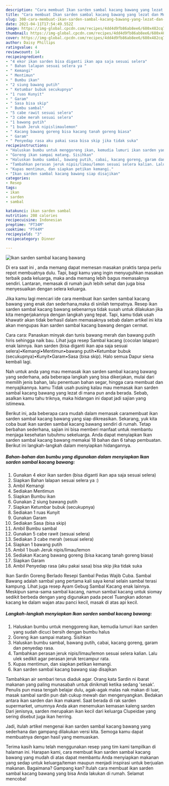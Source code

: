 ```yaml
---
description: "Cara membuat Ikan sarden sambal kacang bawang yang lezat dan Mudah Dibuat"
title: "Cara membuat Ikan sarden sambal kacang bawang yang lezat dan Mudah Dibuat"
slug: 308-cara-membuat-ikan-sarden-sambal-kacang-bawang-yang-lezat-dan-mudah-dibuat
date: 2021-04-11T17:54:49.552Z
image: https://img-global.cpcdn.com/recipes/4dd4d9fb86ab8ee6/680x482cq70/ikan-sarden-sambal-kacang-bawang-foto-resep-utama.jpg
thumbnail: https://img-global.cpcdn.com/recipes/4dd4d9fb86ab8ee6/680x482cq70/ikan-sarden-sambal-kacang-bawang-foto-resep-utama.jpg
cover: https://img-global.cpcdn.com/recipes/4dd4d9fb86ab8ee6/680x482cq70/ikan-sarden-sambal-kacang-bawang-foto-resep-utama.jpg
author: Daisy Phillips
ratingvalue: 4
reviewcount: 14
recipeingredient:
- "4 ekor ikan sarden bisa diganti ikan apa saja sesuai selera"
- " Bahan lalapan sesuai selera ya "
- " Kemangi"
- " Mentimun"
- " Bumbu ikan"
- "2 siung bawang putih"
- " Ketumbar bubuk secukupnya"
- "1 ruas Kunyit"
- " Garam"
- " Sasa bisa skip"
- " Bumbu sambal"
- "5 cabe rawit sesuai selera"
- "3 cabe merah sesuai selera"
- "1 bawang putih"
- "1 buah Jeruk nipislimaulemon"
- " Kacang bawang goreng bisa kacang tanah goreng biasa"
- " Garam"
- " Penyedap rasa aku pakai sasa bisa skip jika tidak suka"
recipeinstructions:
- "Haluskan bumbu untuk menggoreng ikan, kemudia lumuri ikan sarden yang sudah dicuci bersih dengan bumbu halus"
- "Goreng ikan sampai matang. Sisihkan"
- "Haluskan bumbu sambal, bawang putih, cabai, kacang goreng, garam dan penyedap rasa."
- "Tambahkan perasan jeruk nipis/limau/lemon sesuai selera kalian. Lalu ulek sedikit agar perasan jeruk tercampur rata."
- "Kupas mentimun, dan siapkan petikan kemangi."
- "Ikan sarden sambal kacang bawang siap disajikan"
categories:
- Resep
tags:
- ikan
- sarden
- sambal

katakunci: ikan sarden sambal 
nutrition: 208 calories
recipecuisine: Indonesian
preptime: "PT34M"
cooktime: "PT44M"
recipeyield: "3"
recipecategory: Dinner

---
```



![Ikan sarden sambal kacang bawang](https://img-global.cpcdn.com/recipes/4dd4d9fb86ab8ee6/680x482cq70/ikan-sarden-sambal-kacang-bawang-foto-resep-utama.jpg)

Di era  saat ini , anda memang dapat memesan masakan praktis tanpa perlu repot membuatnya dulu. Tapi, bagi kamu yang ingin menyuguhkan masakan terbaik pada keluarga, maka anda memang lebih bagus memasaknya sendiri. Lantaran, memasak di rumah jauh lebih sehat dan juga bisa menyesuaikan dengan selera keluarga.

Jika kamu lagi mencari ide cara membuat ikan sarden sambal kacang bawang yang enak dan sederhana,maka di sinilah tempatnya. Resep ikan sarden sambal kacang bawang  sebenarnya tidak susah untuk dilakukan jika kita mengerjakannya dengan langkah yang tepat. Tapi, kamu tidak usah khawatir akan tidak berhasil dalam memasaknya 
sebab dalam artikel ini kita akan mengupas ikan sarden sambal kacang bawang dengan cermat.  

Cara cara: Panaskan minyak dan tunis bawang merah dan bawang putih hiris sehingga naik bau. Lihat juga resep Sambal kacang (cocolan lalapan) enak lainnya. ikan sarden (bisa diganti ikan apa saja sesuai selera)•Kemangi•Mentimun•bawang putih•Ketumbar bubuk (secukupnya)•Kunyit•Garam•Sasa (bisa skip). Halo semua Dapur siena kembali lagi.

Nah untuk anda yang mau memasak ikan sarden sambal kacang bawang yang sederhana, ada beberapa langkah yang bisa dikerjakan, mulai dari memilih jenis bahan, lalu penentuan bahan segar, hingga cara membuat dan menyajikannya. kamu Tidak usah pusing kalau mau memasak ikan sarden sambal kacang bawang yang lezat di mana pun anda berada. Sebab, asalkan kamu  tahu triknya, maka hidangan ini dapat jadi sajian yang istimewa.

Berikut ini, ada beberapa cara mudah dalam memasak caramembuat ikan sarden sambal kacang bawang yang siap dikreasikan. Sekarang, yuk kita coba buat ikan sarden sambal kacang bawang sendiri di rumah. Tetap berbahan sederhana, sajian ini bisa memberi manfaat untuk membantu menjaga kesehatan tubuhmu sekeluarga. Anda dapat menyiapkan Ikan sarden sambal kacang bawang memakai 18 bahan dan 6 tahap pembuatan. Berikut ini langkah-langkah dalam menyiapkan hidangannya.

<!--inarticleads1-->

##### Bahan-bahan dan bumbu yang digunakan dalam menyiapkan Ikan sarden sambal kacang bawang:

1. Gunakan 4 ekor ikan sarden (bisa diganti ikan apa saja sesuai selera)
1. Siapkan  Bahan lalapan sesuai selera ya :)
1. Ambil  Kemangi
1. Sediakan  Mentimun
1. Siapkan  Bumbu ikan
1. Gunakan 2 siung bawang putih
1. Siapkan  Ketumbar bubuk (secukupnya)
1. Sediakan 1 ruas Kunyit
1. Gunakan  Garam
1. Sediakan  Sasa (bisa skip)
1. Ambil  Bumbu sambal
1. Gunakan 5 cabe rawit (sesuai selera)
1. Sediakan 3 cabe merah (sesuai selera)
1. Siapkan 1 bawang putih
1. Ambil 1 buah Jeruk nipis/limau/lemon
1. Sediakan  Kacang bawang goreng (bisa kacang tanah goreng biasa)
1. Siapkan  Garam
1. Ambil  Penyedap rasa (aku pakai sasa) bisa skip jika tidak suka


Ikan Sardin Goreng Berlado Resepi Sambal Pedas Wajib Cuba. Sambal Bawang adalah sambal yang pertama kali saya kenal selain sambal terasi kampung. Lihat juga resep Ayam Gebug Sambal Kacang enak lainnya. Meskipun sama-sama sambal kacang, namun sambal kacang untuk siomay sedikit berbeda dengan yang digunakan pada pecel Tuangkan adonan kacang ke dalam wajan atau panci kecil, masak di atas api kecil. 

<!--inarticleads2-->

##### Langkah-langkah menyiapkan Ikan sarden sambal kacang bawang:

1. Haluskan bumbu untuk menggoreng ikan, kemudia lumuri ikan sarden yang sudah dicuci bersih dengan bumbu halus
1. Goreng ikan sampai matang. Sisihkan
1. Haluskan bumbu sambal, bawang putih, cabai, kacang goreng, garam dan penyedap rasa.
1. Tambahkan perasan jeruk nipis/limau/lemon sesuai selera kalian. Lalu ulek sedikit agar perasan jeruk tercampur rata.
1. Kupas mentimun, dan siapkan petikan kemangi.
1. Ikan sarden sambal kacang bawang siap disajikan


Tambahkan air sembari terus diaduk agar. Orang kata Sardin ni ibarat makanan yang paling munasabah untuk dinikmati ketika sedang &#39;sesak&#39;. Penulis pun masa tengah belajar dulu, agak-agak malas nak makan di luar, masak sambal sardin pun dah cukup mewah dan mengenyangkan. Bedakan antara ikan sarden dan ikan makarel. Saat berada di rak sarden supermarket, umumnya Anda akan menemukan kemasan kaleng sarden Dari jenisnya, sarden merupakan ikan kecil dari keluarga Clupeidae yang sering disebut juga ikan herring. 

Jadi, itulah artikel mengenai  ikan sarden sambal kacang bawang  yang sederhana dan gampang dilakukan versi kita. Semoga kamu dapat membuatnya dengan hasil yang memuaskan. 

Terima kasih kamu telah menggunakan resep yang tim kami tampilkan di halaman ini. Harapan kami, cara membuat  Ikan sarden sambal kacang bawang yang mudah di atas dapat membantu Anda menyiapkan makanan yang sedap untuk keluarga/teman maupun menjadi inspirasi untuk berjualan makanan. Bagaimana? Gampang kan? Itulah cara membuat ikan sarden sambal kacang bawang yang bisa Anda lakukan di rumah. Selamat mencoba!

